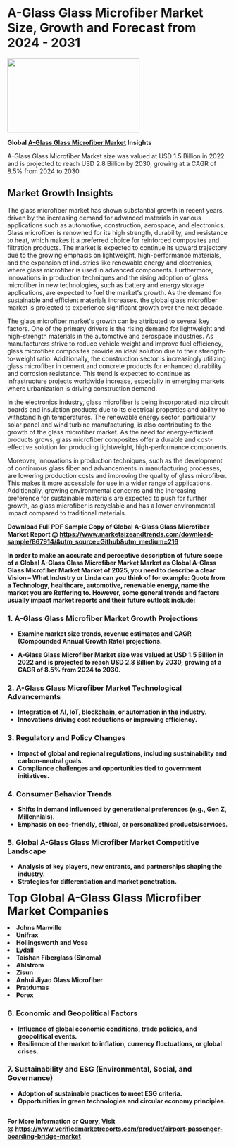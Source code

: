 <H1>A-Glass Glass Microfiber Market Size, Growth and Forecast from 2024 - 2031</H1><img class="aligncenter size-medium wp-image-584254" src="https://thirdeyenews.in/wp-content/uploads/2024/09/Global-Market-Research-300x168.jpeg" alt="" width="300" height="168" /><p><strong>Global&nbsp;<a href="https://www.marketsizeandtrends.com/download-sample/867914/&amp;utm_source=Github&utm_medium=216">A-Glass Glass Microfiber Market</a> Insights</strong></p><p>A-Glass Glass Microfiber Market size was valued at USD 1.5 Billion in 2022 and is projected to reach USD 2.8 Billion by 2030, growing at a CAGR of 8.5% from 2024 to 2030.</p><p><h2>Market Growth Insights</h2> <p>The glass microfiber market has shown substantial growth in recent years, driven by the increasing demand for advanced materials in various applications such as automotive, construction, aerospace, and electronics. Glass microfiber is renowned for its high strength, durability, and resistance to heat, which makes it a preferred choice for reinforced composites and filtration products. The market is expected to continue its upward trajectory due to the growing emphasis on lightweight, high-performance materials, and the expansion of industries like renewable energy and electronics, where glass microfiber is used in advanced components. Furthermore, innovations in production techniques and the rising adoption of glass microfiber in new technologies, such as battery and energy storage applications, are expected to fuel the market's growth. As the demand for sustainable and efficient materials increases, the global glass microfiber market is projected to experience significant growth over the next decade.</p> <p><strong></strong></p> <p>The glass microfiber market's growth can be attributed to several key factors. One of the primary drivers is the rising demand for lightweight and high-strength materials in the automotive and aerospace industries. As manufacturers strive to reduce vehicle weight and improve fuel efficiency, glass microfiber composites provide an ideal solution due to their strength-to-weight ratio. Additionally, the construction sector is increasingly utilizing glass microfiber in cement and concrete products for enhanced durability and corrosion resistance. This trend is expected to continue as infrastructure projects worldwide increase, especially in emerging markets where urbanization is driving construction demand.</p> <p>In the electronics industry, glass microfiber is being incorporated into circuit boards and insulation products due to its electrical properties and ability to withstand high temperatures. The renewable energy sector, particularly solar panel and wind turbine manufacturing, is also contributing to the growth of the glass microfiber market. As the need for energy-efficient products grows, glass microfiber composites offer a durable and cost-effective solution for producing lightweight, high-performance components.</p> <p>Moreover, innovations in production techniques, such as the development of continuous glass fiber and advancements in manufacturing processes, are lowering production costs and improving the quality of glass microfiber. This makes it more accessible for use in a wider range of applications. Additionally, growing environmental concerns and the increasing preference for sustainable materials are expected to push for further growth, as glass microfiber is recyclable and has a lower environmental impact compared to traditional materials.</p> <p><strong></p><p><span class=""><strong>Download Full PDF Sample Copy of Global A-Glass Glass Microfiber Market Report</strong> @ <a href="https://www.marketsizeandtrends.com/download-sample/867914/&amp;utm_source=Github&utm_medium=216" target="_blank">https://www.marketsizeandtrends.com/download-sample/867914/&amp;utm_source=Github&utm_medium=216</a></span></p><p>In order to make an accurate and perceptive description of future scope of a Global&nbsp;A-Glass Glass Microfiber Market Market as Global&nbsp;A-Glass Glass Microfiber Market Market of 2025, you need to describe a clear Vision &ndash; What Industry or Linda can you think of for example: Quote from a Technology, healthcare, automotive, renewable energy, name the market you are Reffering to. However, some general trends and factors usually impact market reports and their future outlook include:</p><h3>1.&nbsp;<strong>A-Glass Glass Microfiber Market Growth Projections</strong></h3><ul><li>Examine market size trends, revenue estimates and CAGR (Compounded Annual Growth Rate) projections.</li><li><p>A-Glass Glass Microfiber Market size was valued at USD 1.5 Billion in 2022 and is projected to reach USD 2.8 Billion by 2030, growing at a CAGR of 8.5% from 2024 to 2030.</p></li></ul><h3>2.&nbsp;<strong>A-Glass Glass Microfiber Market Technological Advancements</strong></h3><ul><li>Integration of AI, IoT, blockchain, or automation in the industry.</li><li>Innovations driving cost reductions or improving efficiency.</li></ul><h3>3.&nbsp;<strong>Regulatory and Policy Changes</strong></h3><ul><li>Impact of global and regional regulations, including sustainability and carbon-neutral goals.</li><li>Compliance challenges and opportunities tied to government initiatives.</li></ul><h3>4.&nbsp;<strong>Consumer Behavior Trends</strong></h3><ul><li>Shifts in demand influenced by generational preferences (e.g., Gen Z, Millennials).</li><li>Emphasis on eco-friendly, ethical, or personalized products/services.</li></ul><h3>5.&nbsp;<strong>Global A-Glass Glass Microfiber Market Competitive Landscape</strong></h3><ul><li>Analysis of key players, new entrants, and partnerships shaping the industry.</li><li>Strategies for differentiation and market penetration.</li></ul><p data-pm-slice="1 1 []"><span style="color: inherit; font-family: inherit; font-size: 25px;">Top Global A-Glass Glass Microfiber Market Companies</span></p><div class="" data-test-id=""><p><li>Johns Manville</li><li> Unifrax</li><li> Hollingsworth and Vose</li><li> Lydall</li><li> Taishan Fiberglass (Sinoma)</li><li> Ahlstrom</li><li> Zisun</li><li> Anhui Jiyao Glass Microfiber</li><li> Pratdumas</li><li> Porex</li></p></div><h3>6.&nbsp;<strong>Economic and Geopolitical Factors</strong></h3><ul><li>Influence of global economic conditions, trade policies, and geopolitical events.</li><li>Resilience of the market to inflation, currency fluctuations, or global crises.</li></ul><h3>7.&nbsp;<strong>Sustainability and ESG (Environmental, Social, and Governance)</strong></h3><ul><li>Adoption of sustainable practices to meet ESG criteria.</li><li>Opportunities in green technologies and circular economy principles.</li></ul><h2><strong style="font-size: 14px;">For More Information or Query, Visit @&nbsp;</strong><a style="background-color: #ffffff; font-size: 14px;" href="https://www.marketsizeandtrends.com/report/a-glass-glass-microfiber-market/" target="_blank">https://www.verifiedmarketreports.com/product/airport-passenger-boarding-bridge-market</a></h2>
